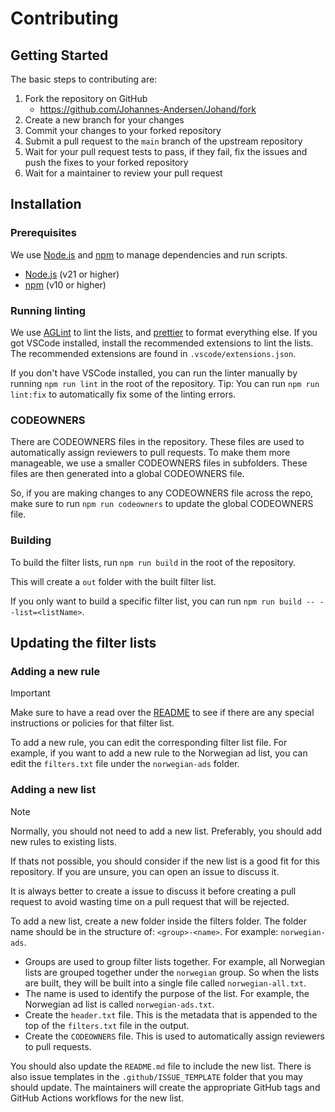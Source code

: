 # Contributing

## Getting Started

The basic steps to contributing are:

1. Fork the repository on GitHub
   - https://github.com/Johannes-Andersen/Johand/fork
2. Create a new branch for your changes
3. Commit your changes to your forked repository
4. Submit a pull request to the `main` branch of the upstream repository
5. Wait for your pull request tests to pass, if they fail, fix the issues and push the fixes to your forked repository
6. Wait for a maintainer to review your pull request

## Installation

### Prerequisites

We use [Node.js](https://nodejs.org/en/) and [npm](https://www.npmjs.com/) to manage dependencies and run scripts.

- [Node.js](https://nodejs.org/en/) (v21 or higher)
- [npm](https://www.npmjs.com/) (v10 or higher)

### Running linting

We use [AGLint](https://github.com/AdguardTeam/AGLint) to lint the lists, and [prettier](https://prettier.io/) to format everything else.
If you got VSCode installed, install the recommended extensions to lint the lists. The recommended extensions are found in `.vscode/extensions.json`.

If you don't have VSCode installed, you can run the linter manually by running `npm run lint` in the root of the repository.
Tip: You can run `npm run lint:fix` to automatically fix some of the linting errors.

### CODEOWNERS

There are CODEOWNERS files in the repository. These files are used to automatically assign reviewers to pull requests.
To make them more manageable, we use a smaller CODEOWNERS files in subfolders. These files are then generated into a global CODEOWNERS file.

So, if you are making changes to any CODEOWNERS file across the repo, make sure to run `npm run codeowners` to update the global CODEOWNERS file.

### Building

To build the filter lists, run `npm run build` in the root of the repository.

This will create a `out` folder with the built filter list.

If you only want to build a specific filter list, you can run `npm run build -- --list=<listName>`.

## Updating the filter lists

### Adding a new rule

> [!IMPORTANT]  
> Make sure to have a read over the [README](README.md) to see if there are any special instructions or policies for that filter list.

To add a new rule, you can edit the corresponding filter list file. For example, if you want to add a new rule to the Norwegian ad list, you can edit the `filters.txt` file under the `norwegian-ads` folder.

### Adding a new list

> [!NOTE]  
> Normally, you should not need to add a new list. Preferably, you should add new rules to existing lists.
>
> If thats not possible, you should consider if the new list is a good fit for this repository. If you are unsure, you can open an issue to discuss it.
>
> It is always better to create a issue to discuss it before creating a pull request to avoid wasting time on a pull request that will be rejected.

To add a new list, create a new folder inside the filters folder. The folder name should be in the structure of: `<group>-<name>`. For example: `norwegian-ads`.

- Groups are used to group filter lists together. For example, all Norwegian lists are grouped together under the `norwegian` group. So when the lists are built, they will be built into a single file called `norwegian-all.txt`.
- The name is used to identify the purpose of the list. For example, the Norwegian ad list is called `norwegian-ads.txt`.
- Create the `header.txt` file. This is the metadata that is appended to the top of the `filters.txt` file in the output.
- Create the `CODEOWNERS` file. This is used to automatically assign reviewers to pull requests.

You should also update the `README.md` file to include the new list. There is also issue templates in the `.github/ISSUE_TEMPLATE` folder that you may should update.
The maintainers will create the appropriate GitHub tags and GitHub Actions workflows for the new list.

